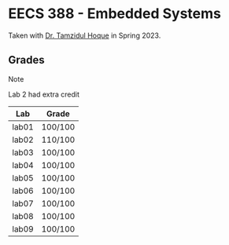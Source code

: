 # EECS 388 - Embedded Systems

Taken with [Dr. Tamzidul Hoque](https://eecs.ku.edu/people/tamzidul-hoque) in Spring 2023.

## Grades

> [!NOTE]
> Lab 2 had extra credit

| Lab   | Grade   |
| ----- | ------- |
| lab01 | 100/100 |
| lab02 | 110/100 |
| lab03 | 100/100 |
| lab04 | 100/100 |
| lab05 | 100/100 |
| lab06 | 100/100 |
| lab07 | 100/100 |
| lab08 | 100/100 |
| lab09 | 100/100 |

